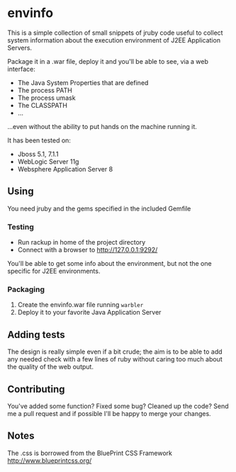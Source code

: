 envinfo
=======

This is a simple collection of small snippets of jruby code
useful to collect system information about the execution environment
of J2EE Application Servers.

Package it in a .war file, deploy it and you'll be able to see, via a web interface:

  * The Java System Properties that are defined
  * The process PATH
  * The process umask
  * The CLASSPATH
  * ...

...even without the ability to put hands on the machine running it.

It has been tested on:

 * Jboss 5.1, 7.1.1
 * WebLogic Server 11g
 * Websphere Application Server 8
 
Using
-----

You need jruby and the gems specified in the included Gemfile

### Testing ###

 * Run rackup in home of the project directory
 * Connect with a browser to http://127.0.0.1:9292/

 You'll be able to get some info about the environment, but not the one specific for J2EE
 environments.

### Packaging ###

 1. Create the envinfo.war file running `warbler`
 2. Deploy it to your favorite Java Application Server

Adding tests
------------

The design is really simple even if a bit crude; the aim is to be able to
add any needed check with a few lines of ruby without caring too much about the
quality of the web output.

Contributing
------------

You've added some function? Fixed some bug? Cleaned up the code? Send me a pull request
and if possible I'll be happy to merge your changes.

Notes
-----

The .css is borrowed from the BluePrint CSS Framework http://www.blueprintcss.org/
